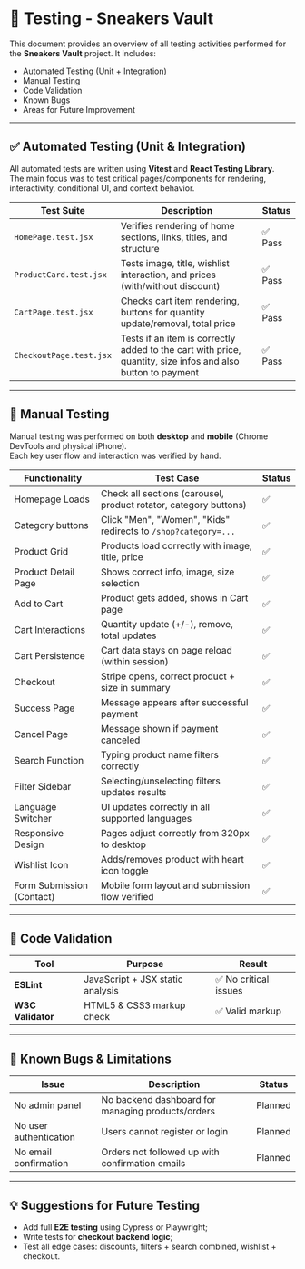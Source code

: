 # 🧪 Testing - Sneakers Vault

This document provides an overview of all testing activities performed for the **Sneakers Vault** project. It includes:

- Automated Testing (Unit + Integration)
- Manual Testing
- Code Validation
- Known Bugs
- Areas for Future Improvement

---

## ✅ Automated Testing (Unit & Integration)

All automated tests are written using **Vitest** and **React Testing Library**.  
The main focus was to test critical pages/components for rendering, interactivity, conditional UI, and context behavior.

| Test Suite              | Description                                                              | Status |
|-------------------------|--------------------------------------------------------------------------|--------|
| `HomePage.test.jsx`         | Verifies rendering of home sections, links, titles, and structure        | ✅ Pass |
| `ProductCard.test.jsx`  | Tests image, title, wishlist interaction, and prices (with/without discount) | ✅ Pass |
| `CartPage.test.jsx`         | Checks cart item rendering, buttons for quantity update/removal, total price | ✅ Pass |
| `CheckoutPage.test.jsx`| Tests if an item is correctly added to the cart with price, quantity, size infos and also button to payment    | ✅ Pass |

---


## 🧪 Manual Testing

Manual testing was performed on both **desktop** and **mobile** (Chrome DevTools and physical iPhone).  
Each key user flow and interaction was verified by hand.

| Functionality                             | Test Case                                                        | Status |
|------------------------------------------|-------------------------------------------------------------------|--------|
| Homepage Loads                            | Check all sections (carousel, product rotator, category buttons)     | ✅     |
| Category buttons                          | Click "Men", "Women", "Kids" redirects to `/shop?category=...`   | ✅     |
| Product Grid                              | Products load correctly with image, title, price                  | ✅     |
| Product Detail Page                       | Shows correct info, image, size selection                    | ✅     |
| Add to Cart                               | Product gets added, shows in Cart page                            | ✅     |
| Cart Interactions                         | Quantity update (+/-), remove, total updates                      | ✅     |
| Cart Persistence                          | Cart data stays on page reload (within session)                   | ✅     |
| Checkout                                  | Stripe opens, correct product + size in summary                   | ✅     |
| Success Page                              | Message appears after successful payment                          | ✅     |
| Cancel Page                               | Message shown if payment canceled                                 | ✅     |
| Search Function                           | Typing product name filters correctly                             | ✅     |
| Filter Sidebar                            | Selecting/unselecting filters updates results                     | ✅     |
| Language Switcher                         | UI updates correctly in all supported languages                   | ✅     |
| Responsive Design                         | Pages adjust correctly from 320px to desktop                      | ✅     |
| Wishlist Icon                             | Adds/removes product with heart icon toggle                       | ✅     |
| Form Submission (Contact)                 | Mobile form layout and submission flow verified                   | ✅     |

---

## 🧹 Code Validation

| Tool              | Purpose                            | Result              |
|-------------------|------------------------------------|---------------------|
| **ESLint**        | JavaScript + JSX static analysis   | ✅ No critical issues |
| **W3C Validator** | HTML5 & CSS3 markup check          | ✅ Valid markup      |

---

## 🐞 Known Bugs & Limitations

| Issue                  | Description                                                  | Status     |
|------------------------|--------------------------------------------------------------|------------|
| No admin panel         | No backend dashboard for managing products/orders            | Planned    |
| No user authentication | Users cannot register or login                               | Planned    |
| No email confirmation  | Orders not followed up with confirmation emails              | Planned    |

---

## 💡 Suggestions for Future Testing

- Add full **E2E testing** using Cypress or Playwright;
- Write tests for **checkout backend logic**;
- Test all edge cases: discounts, filters + search combined, wishlist + checkout.
